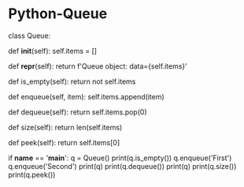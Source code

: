 # Python-Queue

class Queue:

   def __init__(self):
       self.items = []

   def __repr__(self):
       return f'Queue object: data={self.items}'

   def is_empty(self):
       return not self.items

   def enqueue(self, item):
       self.items.append(item)

   def dequeue(self):
       return self.items.pop(0)

   def size(self):
       return len(self.items)

   def peek(self):
       return self.items[0]


if __name__ == '__main__':
   q = Queue()
   print(q.is_empty())
   q.enqueue('First')
   q.enqueue('Second')
   print(q)
   print(q.dequeue())
   print(q)
   print(q.size())
   print(q.peek())
